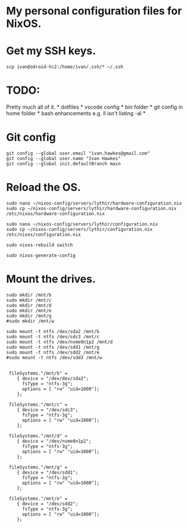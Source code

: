 # My personal configuration files for NixOS.

# Get my SSH keys.

```
scp ivan@odroid-hc2:/home/ivan/.ssh/* ~/.ssh
```

# TODO:

Pretty much all of it.
	* dotfiles
	* vscode config
	* bin folder
	* git config in home folder
	* bash enhancements e.g. ll isn't listing -al
	* 

# Git config

```
git config --global user.email "ivan.hawkes@gmail.com"
git config --global user.name "Ivan Hawkes"
git config --global init.defaultBranch main
```

# Reload the OS.
```
sudo nano ~/nixos-config/servers/lythir/hardware-configuration.nix
sudo cp ~/nixos-config/servers/lythir/hardware-configuration.nix /etc/nixos/hardware-configuration.nix

sudo nano ~/nixos-config/servers/lythir/configuration.nix
sudo cp ~/nixos-config/servers/lythir/configuration.nix /etc/nixos/configuration.nix

sudo nixos-rebuild switch

sudo nixos-generate-config
```

# Mount the drives.
```
sudo mkdir /mnt/b
sudo mkdir /mnt/c
sudo mkdir /mnt/d
sudo mkdir /mnt/e
sudo mkdir /mnt/g
#sudo mkdir /mnt/w

sudo mount -t ntfs /dev/sda2 /mnt/b
sudo mount -t ntfs /dev/sdc3 /mnt/c
sudo mount -t ntfs /dev/nvme0n1p2 /mnt/d
sudo mount -t ntfs /dev/sdd1 /mnt/g
sudo mount -t ntfs /dev/sdd2 /mnt/e
#sudo mount -t ntfs /dev/sdd3 /mnt/w


 fileSystems."/mnt/b" =
    { device = "/dev/dev/sda2";
      fsType = "ntfs-3g"; 
      options = [ "rw" "uid=1000"];
    };

 fileSystems."/mnt/c" =
    { device = "/dev/sdc3";
      fsType = "ntfs-3g"; 
      options = [ "rw" "uid=1000"];
    };

 fileSystems."/mnt/d" =
    { device = "/dev/nvme0n1p2";
      fsType = "ntfs-3g"; 
      options = [ "rw" "uid=1000"];
    };

 fileSystems."/mnt/g" =
    { device = "/dev/sdd1";
      fsType = "ntfs-3g"; 
      options = [ "rw" "uid=1000"];
    };

 fileSystems."/mnt/e" =
    { device = "/dev/sdd2";
      fsType = "ntfs-3g"; 
      options = [ "rw" "uid=1000"];
    };

```
